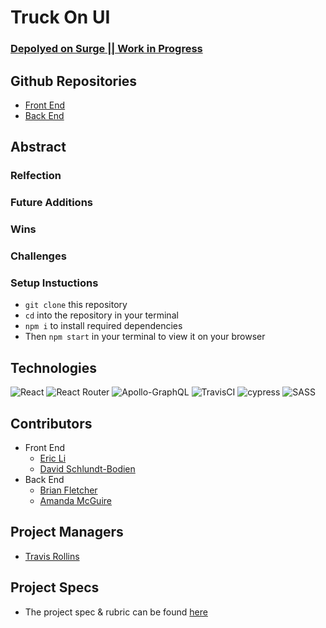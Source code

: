 # Truck On UI
### [Depolyed on Surge || Work in Progress](https://truck-on.surge.sh/)

## Github Repositories
- [Front End](https://github.com/ericli1996/truck-on-ui)
- [Back End](https://github.com/ericli1996/truck-on-be)

## Abstract

### Relfection
 
### Future Additions

### Wins

### Challenges

### Setup Instuctions
- `git clone` this repository
- `cd` into the repository in your terminal
- `npm i` to install required dependencies
- Then `npm start` in your terminal to view it on your browser

## Technologies
![React](https://img.shields.io/badge/react-%2320232a.svg?style=for-the-badge&logo=react&logoColor=%2361DAFB)
![React Router](https://img.shields.io/badge/React_Router-CA4245?style=for-the-badge&logo=react-router&logoColor=white)
![Apollo-GraphQL](https://img.shields.io/badge/-ApolloGraphQL-311C87?style=for-the-badge&logo=apollo-graphql)
![TravisCI](https://img.shields.io/badge/travisci-%232B2F33.svg?style=for-the-badge&logo=travis&logoColor=white)
![cypress](https://img.shields.io/badge/-cypress-%23E5E5E5?style=for-the-badge&logo=cypress&logoColor=058a5e)
![SASS](https://img.shields.io/badge/SASS-hotpink.svg?style=for-the-badge&logo=SASS&logoColor=white)

## Contributors
  - Front End
    - [Eric Li](https://github.com/ericli1996) 
    - [David Schlundt-Bodien](https://github.com/Davidschlundtbodien)
  - Back End
    - [Brian Fletcher](https://github.com/bfl3tch)
    - [Amanda McGuire](https://github.com/amcguire17) 
    
## Project Managers
  - [Travis Rollins](https://github.com/kalikoze)

## Project Specs
  - The project spec & rubric can be found [here](https://mod4.turing.edu/projects/capstone/)

